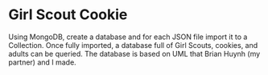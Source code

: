 # Girl Scout Cookie
Using MongoDB, create a database and for each JSON file import it to a Collection. 
Once fully imported, a database full of Girl Scouts, cookies, and adults can be queried. 
The database is based on UML that Brian Huynh (my partner) and I made. 
